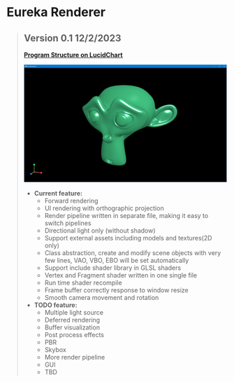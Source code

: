 # Eureka Renderer

> ## Version 0.1 12/2/2023
> [**<ins>Program Structure on LucidChart</ins>**](https://lucid.app/lucidchart/2efba941-fefb-42e8-b17b-c8bb65f38530/edit?invitationId=inv_a0385ab1-d2db-4790-9811-766200246513) 
> 
> ![Version 0.1 Overview](ReadmeFiles%2FV0_1_Overview.png)
> - **Current feature:**
>   - Forward rendering
>   - UI rendering with orthographic projection
>   - Render pipeline written in separate file, making it easy to switch pipelines
>   - Directional light only (without shadow)
>   - Support external assets including models and textures(2D only)
>   - Class abstraction, create and modify scene objects with very few lines, VAO, VBO, EBO will be set automatically
>   - Support include shader library in GLSL shaders
>   - Vertex and Fragment shader written in one single file
>   - Run time shader recompile
>   - Frame buffer correctly response to window resize
>   - Smooth camera movement and rotation
> - **TODO feature:**
>   - Multiple light source
>   - Deferred rendering
>   - Buffer visualization
>   - Post process effects
>   - PBR
>   - Skybox
>   - More render pipeline
>   - GUI
>   - TBD
